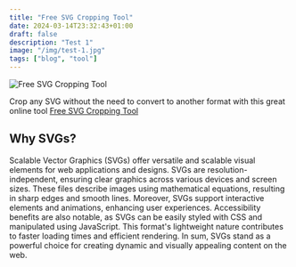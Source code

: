 ```yaml
---
title: "Free SVG Cropping Tool"
date: 2024-03-14T23:32:43+01:00
draft: false
description: "Test 1"
image: "/img/test-1.jpg"
tags: ["blog", "tool"]
---
```


![Free SVG Cropping Tool](/blog/svg-cropper.png)

Crop any SVG without the need to convert to another format with this great online tool [Free SVG Cropping Tool](https://svg-cropper.com/ "Free SVG Cropping Tool")

## Why SVGs?

Scalable Vector Graphics (SVGs) offer versatile and scalable visual elements for web applications and designs. SVGs are resolution-independent, ensuring clear graphics across various devices and screen sizes. These files describe images using mathematical equations, resulting in sharp edges and smooth lines. Moreover, SVGs support interactive elements and animations, enhancing user experiences. Accessibility benefits are also notable, as SVGs can be easily styled with CSS and manipulated using JavaScript. This format's lightweight nature contributes to faster loading times and efficient rendering. In sum, SVGs stand as a powerful choice for creating dynamic and visually appealing content on the web.
